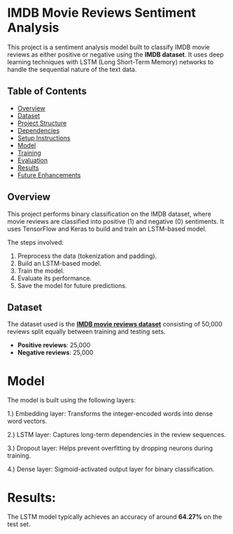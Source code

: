 # IMDB Movie Reviews Sentiment Analysis

This project is a sentiment analysis model built to classify IMDB movie reviews as either positive or negative using the **IMDB dataset**. It uses deep learning techniques with LSTM (Long Short-Term Memory) networks to handle the sequential nature of the text data.

## Table of Contents

- [Overview](#overview)
- [Dataset](#dataset)
- [Project Structure](#project-structure)
- [Dependencies](#dependencies)
- [Setup Instructions](#setup-instructions)
- [Model](#model)
- [Training](#training)
- [Evaluation](#evaluation)
- [Results](#results)
- [Future Enhancements](#future-enhancements)

## Overview

This project performs binary classification on the IMDB dataset, where movie reviews are classified into positive (1) and negative (0) sentiments. It uses TensorFlow and Keras to build and train an LSTM-based model.

The steps involved:
1. Preprocess the data (tokenization and padding).
2. Build an LSTM-based model.
3. Train the model.
4. Evaluate its performance.
5. Save the model for future predictions.

## Dataset

The dataset used is the **[IMDB movie reviews dataset](<IMDB Dataset.csv>)** consisting of 50,000 reviews split equally between training and testing sets.


- **Positive reviews**: 25,000
- **Negative reviews**: 25,000


# Model

The model is built using the following layers:

1.) Embedding layer: Transforms the integer-encoded words into dense word vectors.

2.) LSTM layer: Captures long-term dependencies in the review sequences.

3.) Dropout layer: Helps prevent overfitting by dropping neurons during training.

4.) Dense layer: Sigmoid-activated output layer for binary classification.


# Results:


The LSTM model typically achieves an accuracy of around **64.27%** on the test set.
